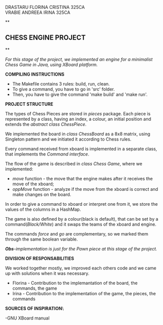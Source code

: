 DRASTARU FLORINA CRISTINA 325CA\
VRABIE ANDREEA IRINA 325CA

**

## CHESS ENGINE PROJECT

**

*For this stage of the project, we implemented an engine for a minimalist Chess Game in Java, using XBoard platform.* 

**COMPILING INSTRUCTIONS**

 - The Makefile contains 3 rules: build, run, clean. 
 - To give a command, you have to go in 'src' folder. 
 - Then, you have to give the command
   'make build' and 'make run'.


**PROJECT STRUCTURE**

The types of Chess Pieces are stored in *pieces* package. 
Each piece is represented by a class, having an index, a colour, 
an initial position and extends the *abstract class ChessPiece*.

We implemented the board in *class ChessBoard* as a 8x8 matrix, 
using Singleton pattern and we initiated it according to Chess rules.

Every command received from xboard is implemented in a separate class, that implements the *Command interface*.

The flow of the game is described in *class Chess Game*, where we implemented:

 -  *move* function - the move that the engine makes after it receives the move of the xboard;
 - *oppMove* function - analyze if the move from the xboard is correct and make changes on the board.

In order to give a command to xboard or interpret one from it, 
we store the values of the columns in a HashMap. 

The game is also defined by a colour(black is default), that can be 
set by a command(*Black/White*) and it swaps the teams of the xboard and engine. 

The commands *force* and *go* are complementary, 
so we marked them through the same boolean variable.

***Obs**-implementation is just for the Pawn piece at this stage of the project.*


**DIVISION OF RESPONSABILITIES**

We worked together mostly, we improved each others code and 
we came up with solutions when it was necessary.

 - Florina - Contribution to the implemantation  of the board, the commands, the game
 - Irina - Contribution to the implementation of the game, the pieces, the commands

**SOURCES OF INSPIRATION**\

-GNU XBoard manual

